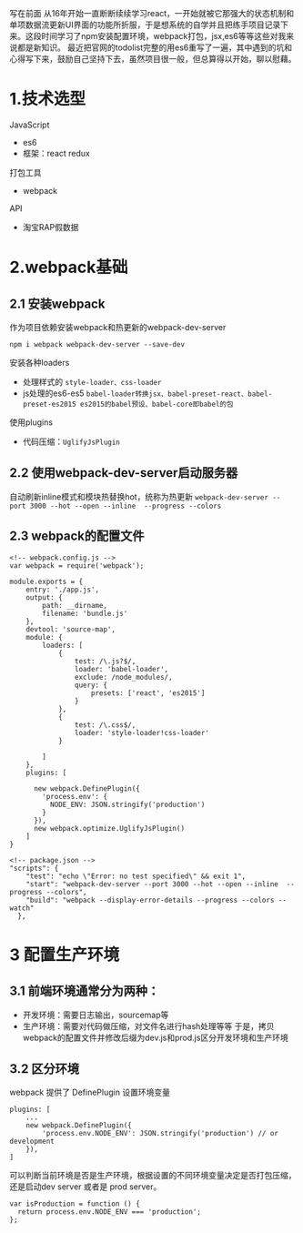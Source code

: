 写在前面
从16年开始一直断断续续学习react，一开始就被它那强大的状态机制和单项数据流更新UI界面的功能所折服，于是想系统的自学并且把练手项目记录下来。这段时间学习了npm安装配置环境，webpack打包，jsx,es6等等这些对我来说都是新知识。
最近把官网的todolist完整的用es6重写了一遍，其中遇到的坑和心得写下来，鼓励自己坚持下去，虽然项目很一般，但总算得以开始，聊以慰藉。
# 1.技术选型
JavaScript
  - es6
  - 框架：react redux


打包工具
  - webpack

API
  - 淘宝RAP假数据

# 2.webpack基础
## 2.1 安装webpack
作为项目依赖安装webpack和热更新的webpack-dev-server

 `npm i webpack webpack-dev-server --save-dev`

安装各种loaders
 - 处理样式的
  `style-loader、css-loader`
 - js处理的es6-es5
    `babel-loader转换jsx、babel-preset-react、babel-preset-es2015 es2015的babel预设、babel-core即babel的包`

使用plugins
 - 代码压缩：`UglifyJsPlugin`

## 2.2 使用webpack-dev-server启动服务器

自动刷新inline模式和模块热替换hot，统称为热更新
`webpack-dev-server --port 3000 --hot --open --inline  --progress --colors`

## 2.3 webpack的配置文件
```
<!-- webpack.config.js -->
var webpack = require('webpack');

module.exports = {
    entry: './app.js',
    output: {
        path: __dirname,
        filename: 'bundle.js'
    },
    devtool: 'source-map',
    module: {
        loaders: [
            {
                test: /\.js?$/,
                loader: 'babel-loader',
                exclude: /node_modules/,
                query: {
                    presets: ['react', 'es2015']
                }
            },
            {
                test: /\.css$/,
                loader: 'style-loader!css-loader'
            }

        ]
    },
    plugins: [

      new webpack.DefinePlugin({
        'process.env': {
          NODE_ENV: JSON.stringify('production')
        }
      }),
      new webpack.optimize.UglifyJsPlugin()
    ]
}

```

```
<!-- package.json -->
"scripts": {
    "test": "echo \"Error: no test specified\" && exit 1",
    "start": "webpack-dev-server --port 3000 --hot --open --inline  --progress --colors",
    "build": "webpack --display-error-details --progress --colors --watch"
  },
```
# 3 配置生产环境
## 3.1 前端环境通常分为两种：
 - 开发环境：需要日志输出，sourcemap等
 - 生产环境：需要对代码做压缩，对文件名进行hash处理等等
 于是，拷贝webpack的配置文件并修改后缀为dev.js和prod.js区分开发环境和生产环境

## 3.2 区分环境
webpack 提供了 DefinePlugin 设置环境变量
```
plugins: [
    ...
    new webpack.DefinePlugin({
        'process.env.NODE_ENV': JSON.stringify('production') // or development
    }),
]
```
可以判断当前环境是否是生产环境，根据设置的不同环境变量决定是否打包压缩，还是启动dev server 或者是 prod server。
```
var isProduction = function () {
  return process.env.NODE_ENV === 'production';
};
```
